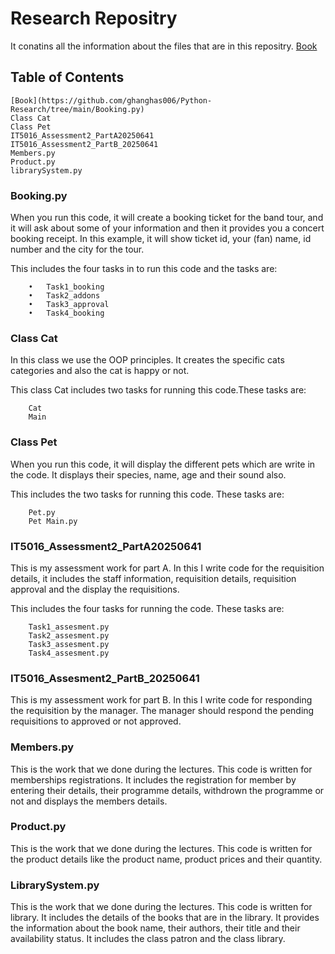 # Research Repositry

It conatins all the information about the files that are in this repositry.
[Book](https://github.com/ghanghas006/Python-Research/tree/main/Booking.py)

## Table of Contents
    [Book](https://github.com/ghanghas006/Python-Research/tree/main/Booking.py)
    Class Cat
    Class Pet
    IT5016_Assessment2_PartA20250641
    IT5016_Assessment2_PartB_20250641
    Members.py
    Product.py
    librarySystem.py

### Booking.py
When you run this code, it will create a booking ticket for the band tour, and it will ask about some of your information and then it provides you a concert booking receipt. In this example, it will show ticket id, your (fan) name, id number and the city for the tour.

This includes the four tasks in to run this code and the tasks are:
```
    •	Task1_booking
    •	Task2_addons
    •	Task3_approval
    •	Task4_booking
```

### Class Cat
In this class we use the OOP principles. It creates the specific cats categories and also the cat is happy or not.

This class Cat includes two tasks for running this code.These tasks are:
```
    Cat
    Main
```

### Class Pet
When you run this code, it will display the different pets which are write in the code. It displays their species, name, age and their sound also.

This includes the two tasks for running this code. These tasks are:
```
    Pet.py
    Pet Main.py
```
### IT5016_Assessment2_PartA20250641
This is my assessment work for part A. In this I write code for the requisition details, it includes the staff information, requisition details, requisition approval and the display the requisitions.

This includes the four tasks for running the code. These tasks are:
```
    Task1_assesment.py
    Task2_assesment.py
    Task3_assesment.py
    Task4_assesment.py
```

### IT5016_Assesment2_PartB_20250641
This is my assessment work for part B. In this I write code for responding the requisition by the manager. The manager should respond the pending requisitions to approved or not approved.

### Members.py
This is the work that we done during the lectures. This code is written for memberships registrations. It includes the registration for member by entering their details, their programme details, withdrown the programme or not and displays the members details.

### Product.py
This is the work that we done during the lectures. This code is written for the product details like the product name, product prices and their quantity.

### LibrarySystem.py
This is the work that we done during the lectures. This code is written for library. It includes the details of the books that are in the library. It provides the information about the book name, their authors, their title and their availability status.
It includes the class patron and the class library.



